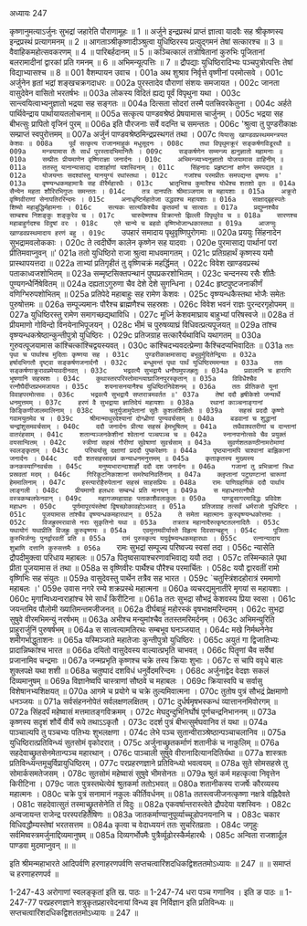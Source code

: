 अध्यायः 247

कृष्णानुमत्याऽर्जुनः सुभद्रां जहारेति पौराणामूहः ॥ 1 ॥ अर्जुने इन्द्रप्रस्थं प्राप्तं ज्ञात्वा यादवैः सह श्रीकृष्णस्य इन्द्रप्रस्थं प्रत्यागमनम् ॥ 2 ॥ आगताञ्श्रीकृष्णादीञ्श्रुत्वा युधिष्ठिरस्य प्रत्युद्गमनं तेषां सत्कारश्च ॥ 3 ॥ वैवाहिकमहोत्सवकरणम् ॥ 4 ॥ पारिबर्हदानम् ॥ 5 ॥ कञ्चित्कालं तत्रोषितानां कुरुभिः पूजितानां बलरामादीनां द्वारकां प्रति गमनम् ॥ 6 ॥ अभिमन्यूत्पत्तिः ॥ 7 ॥ द्रौपद्याः युधिष्ठिरादिभ्यः पञ्चपुत्रोत्पत्तिः तेषां विद्याभ्यासश्च ॥ 8 ॥
001	वैशम्पायन उवाच ।
001a	अथ शुश्राव निर्वृत्ते वृष्णीनां परमोत्सवे ।
001c	अर्जुनेन हृतां भद्रां शङ्खचक्रगदाधरः ॥
002a	पुरस्तादेव पौराणां संशयः समजायत ।
002c	जानता वासुदेवेन वासितो भरतर्षभः ॥
003a	लोकस्य विदितं ह्यद्य पूर्वं विपृथुना यथा ।
003c	सान्त्वयित्वाभ्यनुज्ञातो भद्रया सह सङ्गतः ॥
004a	दित्सता सोदरां तस्मै पतत्त्रिवरकेतुना ।
004c	अर्हते पार्थिवेन्द्राय पार्थायायतलोचनाम् ॥
005a	सत्कृत्य पाण्डवश्रेष्ठं प्रेषयामास चार्जुनम् ।
005c	भद्रया सह बीभत्सुः प्रापितो वृजिनं पुरम् ॥
006a	इति पौरजनाः सर्वे वदन्ति च समन्ततः ।
006c	'श्रुत्वा तु पुण्डरीकाक्षः सम्प्राप्तं स्वपुरोत्तमम् ॥
007a	अर्जुनं पाण्डवश्रेष्ठमिन्द्रप्रस्थगतं तथा ।
007c	`यियासुः खाण्डवप्रस्थममन्त्रयत केशवः ॥
008a	पूर्वं सत्कृत्य राजानमाहुकं मधुसूदनः ।
008c	तथा विपृथुमक्रूरं सङ्कर्षणविडूरथौ ॥
009a	मन्त्रयामास तैः सार्धं पुरस्तादभिमानितैः ।
009c	सङ्कर्षणेन सम्मन्त्र्य ह्यनुज्ञातो महामनाः ॥
010a	सम्प्रीतः प्रीयमाणेन वृष्णिराज्ञा जनार्दनः ।
010c	अभिमन्त्र्याभ्यनुज्ञातो योजयामास वाहिनीम् ॥
011a	ततस्तु यानान्यासाद्य दाशार्हाणां यशस्विनाम् ।
011c	सिंहनादः प्रहृष्टानां क्षणेन समपद्यत ॥
012a	योजयन्तः सदश्वांस्तु यानयुग्यं रथांस्तथा ।
012c	गजांश्च परमप्रीतः समपद्यन्त वृष्णयः ॥'
013a	वृष्ण्यन्धकमहामात्रैः सह वीरैर्महारथैः ।
013c	भ्रातृभिश्च कुमारैश्च योधैश्च शतशो वृतः ॥
014a	सैन्येन महता शौरिरभिगुप्तः समन्ततः ।
014c	तत्र दानपतिः श्रीमाञ्जगाम स महायशाः ॥
015a	अक्रूरो वृष्णिवीराणां सेनापतिररिन्दमः ।
015c	अनाधृष्टिर्महातेजा उद्धवश्च महायशाः ॥
016a	साक्षाद्बृहस्पतेः शिष्यो महाबुद्धिर्महामनाः ।
016c	सत्यकः सात्यकिश्चैव कृतवर्मा च सात्वतः ॥
017a	प्रद्युम्नश्चैव साम्बश्च निशङ्कुः शङ्कुरेव च ।
017c	चारुदेष्णश्च विक्रान्तो झिल्ली विपृथुरेव च ॥
018a	सारणश्च महाबाहुर्गदश्च विदुषां वरः ।
018c	एते चान्ये च बहवो वृष्णिभोजान्धकास्तथा ॥
019a	आजग्मुः खाण्डवप्रस्थमादाय हरणं बहु ।
019c	`उपहारं समादाय पृथुवृष्णिपुरोगमाः ॥
020a	प्रययुः सिंहनादेन सुभद्रामवलोककाः ।
020c	ते त्वदीर्घेण कालेन कृष्णेन सह यादवाः ।
020e	पुरमासाद्य पार्थानां परां प्रीतिमवाप्नुवन् ॥'
021a	ततो युधिष्ठिरो राजा श्रुत्वा माधवमागतम् ।
021c	प्रतिग्रहार्थं कृष्णस्य यमौ प्रास्थापयत्तदा ॥
022a	ताभ्यां प्रतिगृहीतं तु वृष्णिचक्रं महर्द्धिमत् ।
022c	विवेश खाण्डवप्रस्थं पताकाध्वजशोभितम् ॥
023a	सम्मृष्टसिक्तपन्थानं पुष्पप्रकरशोभितम् ।
023c	चन्दनस्य रसैः शीतैः पुण्यगन्धैर्निषेवितम् ॥
024a	दह्यताऽगुरुणा चैव देशे देशे सुगन्धिना ।
024c	हृष्टपुष्टजनाकीर्णं वणिग्भिरुपशोभितम् ॥
025a	प्रतिपेदे महाबाहुः सह रामेण केशवः ।
025c	वृष्ण्यन्धकैस्तथा भोजैः समेतः पुरुषोत्तमः ॥
026a	सम्पूज्यमानः पौरैश्च ब्राह्मणैश्च सहस्रशः ।
026c	विवेश भवनं राज्ञः पुरन्दरगृहोपमम् ॥
027a	युधिष्ठिरस्तु रामेण समागच्छद्यथाविधि ।
027c	मूर्ध्नि केशवमाघ्राय बाहुभ्यां परिषस्वजे ॥
028a	तं प्रीयमाणो गोविन्दो विनयेनाभिपूजयन् ।
028c	भीमं च पुरुषव्याघ्रं विधिवत्प्रत्यपूजयत् ॥
029a	तांश्च वृष्ण्यन्धकश्रेष्ठान्कुन्तीपुत्रो युधिष्ठिरः ।
029c	प्रतिजग्राह सत्कारैर्यथाविधि यथागतम् ॥
030a	गुरुवत्पूजयामास कांश्चित्कांश्चिद्वयस्यवत् ।
030c	कांश्चिदभ्यवदत्प्रेम्णा कैश्चिदप्यभिवादितः ॥
031a	`ततः पृथा च पार्थाश्च मुदिताः कृष्णया सह ।
031c	पुण्डरीकाक्षमासाद्य बभूवुर्मुदितेन्द्रियाः ॥
032a	हर्षादभिगतौ दृष्ट्वा सङ्कर्षणजनार्दनौ ।
032c	बन्धुमन्तं पृथा पार्थं युधिष्ठिरममन्यत ॥
033a	ततः सङ्कर्षणाक्रूरावप्रमेयावदीनवत् ।
033c	भद्रवत्यै सुभद्रायै धनौघमुपजह्रतुः ॥
034a	प्रवालानि च हाराणि भूषणानि सहस्रशः ।
034c	कुथास्तरपरिस्तोमान्व्याघ्राजिनपुरस्कृतान् ॥
035a	विविधैश्चैव रत्नौघैर्दीप्तप्रभमजायत ।
035c	शयनासनयानैश्च युधिष्ठिरनिवेशनम् ॥
036a	ततः प्रीतिकरो यूनां विवाहपरमोत्सवः ।
036c	भद्रवत्यै सुभद्रायै सप्तरात्रमवर्तत ॥'
037a	तेषां ददौ हृषीकेशो जन्यार्थे धनमुत्तमम् ।
037c	हरणं वै सुभद्राया ज्ञातिदेयं महायशाः ॥
038a	रथानां काञ्चनाङ्गानां किङ्किणीजालमालिनाम् ।
038c	चतुर्युजामुपेतानां सूतैः कुशलशिक्षितैः ॥
039a	सहस्रं प्रददौ कृष्णो गवामयुतमेव च ।
039c	श्रीमान्माथुरदेश्यानां दोग्ध्रीणां पुण्यवर्चसाम् ॥
040a	बडवानां च शुद्धानां चन्द्रांशुसमवर्चसाम् ।
040c	ददौ जनार्दनः प्रीत्या सहस्रं हेमभूषितम् ॥
041a	तथैवाश्वतरीणां च दान्तानां वातरंहसाम् ।
041c	शतान्यञ्जनकेशीनां श्वेतानां पञ्चपञ्च च ॥
042a	स्नानपानोत्सवे चैव प्रयुक्तं वयसान्वितम् ।
042c	स्त्रीणां सहस्रं गौरीणां सुवेषाणां सुवर्चसाम् ॥
043a	सुवर्णशतकण्ठीनामरोमाणां स्वलङ्कृताम् ।
043c	परिचर्यासु दक्षाणां प्रददौ पुष्करेक्षणः ॥
044a	पृष्ठ्यानामपि चाश्वानां बाह्लिकानां जनार्दनः ।
044c	ददौ शतसहस्राख्यं कन्याधनमनुत्तमम् ॥
045a	कृताकृतस्य मुख्यस्य कनकस्याग्निवर्चसः ।
045c	मनुष्यभारान्दाशार्हो ददौ दश जनार्दनः ॥
046a	गजानां तु प्रभिन्नानां त्रिधा प्रस्रवतां मदम् ।
046c	गिरिकूटनिकाशानां समरेष्वनिवर्तिनाम् ॥
047a	क्लृप्तानां पटुघण्टानां चारूणां हेममालिनाम् ।
047c	हस्त्यारोहैरुपेतानां सहस्रं साहसप्रियः ॥
048a	रामः पाणिग्रहणिकं ददौ पार्थाय लाङ्गली ।
048c	प्रीयमाणो हलधरः सम्बन्धं प्रति मानयन् ॥
049a	स महाधनरत्नौघो वस्त्रकम्बलफेनवान् ।
049c	महागजमहाग्राहः पताकाशैवलाकुलः ॥
050a	पाण्डुसागरमाविद्धः प्रविवेश महाधनः ।
050c	पूर्णमापूरयंस्तेषां द्विषच्छोकावहोऽभवत् ॥
051a	प्रतिजग्राह तत्सर्वं धर्मराजो युधिष्टिरः ।
051c	पूजयामास तांश्चैव वृष्ण्यन्धकमहारथान् ॥
052a	ते समेता महात्मानः कुरुवृष्ण्यन्धकोत्तमाः ।
052c	विजह्रुरमरावासे नराः सुकृतिनो यथा ॥
053a	तत्रतत्र महानादैरुत्कृष्टतलनादितैः ।
053c	यथायोगं यथाप्रीति विजह्रुः कुरुवृष्णयः ॥
054a	एवमुत्तमवीर्यास्ते विहृत्य दिवसान्बहून् ।
054c	पूजिताः कुरुभिर्जग्मुः पुनर्द्वारवतीं प्रति ॥
055a	रामं पुरुस्कृत्य ययुर्वृष्म्यन्धकमहारथाः ।
055c	रत्नान्यादाय शुभ्राणि दत्तानि कुरुसत्तमैः ॥
056a	`रामः सुभद्रां सम्पूज्य परिष्वज्य स्वसां तदा ।
056c	न्यासेति द्रौपदीमुक्त्वा परिधाय महाबलः ॥
057a	पितृष्वसायाश्चरणावभिवाद्य ययौ तदा ।
057c	तस्मिन्काले पृथा प्रीता पूजयामास तं तथा ॥
058a	स वृष्णिवीरः पार्थैश्च पौरैश्च परमार्चितः ।
058c	ययौ द्वारवतीं रामो वृष्णिभिः सह संयुतः ॥
059a	वासुदेवस्तु पार्थेन तत्रैव सह भारत ।
059c	`चतुस्त्रिंशदहोरात्रं रममाणो महाबलः ।'
059e	उवास नगरे रम्ये शक्रप्रस्थे महात्मना ॥
060a	व्यचरद्यमुनातीरे मृगयां स महायशाः ।
060c	मृगान्विध्यन्वराहांश्च रेमे सार्धं किरीटिना ॥
061a	ततः सुभद्रा सौभद्रं केशवस्य प्रिया स्वसा ।
061c	जयन्तमिव पौलोमी ख्यातिमन्तमजीजनत् ॥
062a	दीर्घबाहुं महोरस्कं वृषभाक्षमरिन्दमम् ।
062c	सुभद्रा सुषुवे वीरमभिमन्युं नरर्षभम् ॥
063a	अभीश्च मन्युमांश्चैव ततस्तमरिमर्दनम् ।
063c	अभिमन्युरिति प्राहुरार्जुनिं पुरुषर्षभम् ॥
064a	स सात्वत्यामतिरथः सम्बभूव घनञ्जयात् ।
064c	मखे निर्मथनेनेव शमीगर्भाद्धुताशनः ॥
065a	यस्मिञ्जाते महातेजाः कुन्तीपुत्रो युधिष्ठिरः ।
065c	अयुतं गा द्विजातिभ्यः प्रादान्निष्कांश्च भारत ॥
066a	दयितो वासुदेवस्य वाल्यात्प्रभृति चाभवत् ।
066c	पितॄणां चैव सर्वेषां प्रजानामिव चन्द्रमाः ॥
067a	जन्मप्रभृति कृष्णश्च चक्रे तस्य क्रियाः शुभाः ।
067c	स चापि ववृधे बालः शुक्लपक्षे यथा शशी ॥
068a	चतुष्पादं दशविधं धनुर्वेदमरिन्दमः ।
068c	अर्जुनाद्वेद वेदज्ञः सकलं दिव्यमानुषम् ॥
069a	विज्ञानेष्वपि चास्त्राणां सौष्ठवे च महाबलः ।
069c	क्रियास्वपि च सर्वासु विशेषानभ्यशिक्षयत् ॥
070a	आगमे च प्रयोगे च चक्रे तुल्यमिवात्मना ।
070c	तुतोष पुत्रं सौभद्रं प्रेक्षमाणो धनञ्जयः ॥
071a	सर्वसंहननोपेतं सर्वलक्षणलक्षितम् ।
071c	दुर्धर्षमृषभस्कन्धं व्यात्ताननमिवोरगम् ॥
072a	सिंहदर्पं महेष्वासं मत्तमातङ्गविक्रमम् ।
072c	मेघदुन्दुभिनिर्घोषं पूर्णचन्द्रनिभाननम् ॥
073a	कृष्णस्य सदृशं शौर्ये वीर्ये रूपे तथाऽऽकृतौ ।
073c	ददर्श पुत्रं बीभत्सुर्मघवानिव तं यथा ॥
074a	पाञ्चाल्यपि तु पञ्चभ्यः पतिभ्यः शुभलक्षणा ।
074c	लेभे पञ्च सुतान्वीराञ्श्रेष्ठान्पञ्चाचलानिव ॥
075a	युधिष्ठिरात्प्रतिविन्ध्यं सुतसोमं वृकोदरात् ।
075c	अर्जुनाच्छ्रुतकर्माणं शतानीकं च नाकुलिम् ॥
076a	सहदेवाच्छ्रुतसेनमेतान्पञ्च महारथान् ।
076c	पाञ्चाली सुषुवे वीरानादित्यानदितिर्यथा ॥
077a	शास्त्रतः प्रतिविन्ध्यन्तमूचुर्विप्रायुधिष्ठिरम् ।
077c	परप्रहरणज्ञाने प्रतिविन्ध्यो भवत्वयम् ॥
078a	सुते सोमसहस्रे तु सोमार्कसमतेजसम् ।
078c	सुतसोमं महेष्वासं सुषुवे भीमसेनतः ॥
079a	श्रुतं कर्म महत्कृत्वा निवृत्तेन किरीटिना ।
079c	जातः पुत्रस्तथेत्येवं श्रुतकर्मा ततोऽभवत् ॥
080a	शतानीकस्य राजर्षेः कौरव्यस्य महात्मनः ।
080c	चक्रे पुत्रं सनामानं नकुलः कीर्तिवर्धनम् ॥
081a	ततस्त्वजीजनत्कृष्णा नक्षत्रे वह्निदैवते ।
081c	सहदेवात्सुतं तस्माच्छ्रुतसेनेति तं विदुः ॥
082a	एकवर्षान्तरास्त्वेते द्रौपदेया यशस्विनः ।
082c	अन्वजायन्त राजेन्द्र परस्परहितैषिणः ॥
083a	जातकर्माण्यानुपूर्व्याच्चूडोपनयनानि च ।
083c	चकार विधिवद्धौम्यस्तेषां भरतसत्तम ॥
084a	कृत्वा च वेदाध्ययनं ततः सुचरितव्रताः ।
084c	जगृहुः सर्वमिष्वस्त्रमर्जुनाद्दिव्यमानुषम् ॥
085a	दिव्यगर्भोपमैः पुत्रैर्व्यूढोरस्कैर्महारथैः ।
085c	अन्विता राजशार्दूल पाण्डवा मुदमाप्नुवन् ॥ ॥

इति श्रीमन्महाभारते आदिपर्वणि हरणाहरणपर्वणि सप्तचत्वारिंशदधिकद्विशततमोऽध्यायः ॥ 247 ॥ ॥ समाप्तं च हरणाहरणपर्व ॥

1-247-43 अरोगाणां स्वलङ्कृतां इति ख. पाठः ॥ 1-247-74 धरा पञ्च गणानिव । इति ङ पाठः ॥ 1-247-77 परप्रहरणज्ञाने शत्रुकृतप्रहारवेदनायां विन्ध्य इव निर्विज्ञान इति प्रतिविन्ध्यः ॥ सप्तचत्वारिंशदधिकद्विशततमोऽध्यायः ॥ 247 ॥
